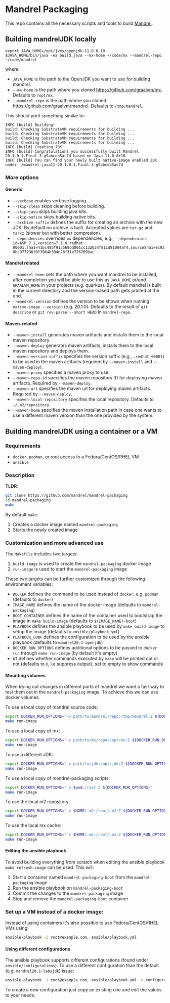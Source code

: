 # Mandrel Packaging

This repo contains all the necessary scripts and tools to build [Mandrel](https://github.com/graalvm/mandrel).

## Building mandrelJDK locally

```shell
export JAVA_HOME=/opt/jvms/openjdk-11.0.8_10
$JAVA_HOME/bin/java -ea build.java --mx-home ~/code/mx --mandrel-repo ~/code/mandrel
```

where:
* `JAVA_HOME` is the path to the OpenJDK you want to use for building mandrel.
* `--mx-home` is the path where you cloned https://github.com/graalvm/mx. Defaults to `/opt/mx`.
* `--mandrel-repo` is the path where you cloned https://github.com/graalvm/mandrel. Defaults to `/tmp/mandrel`.

This should print something similar to:
```
INFO [build] Building!
build: Checking SubstrateVM requirements for building ...
build: Checking SubstrateVM requirements for building ...
build: Checking SubstrateVM requirements for building ...
build: Checking SubstrateVM requirements for building ...
INFO [build] Creating JDK!
INFO [build] Congratulations you successfully built Mandrel 20.1.0.1.Final-3-g9abceb5ac7d based on Java 11.0.8+10
INFO [build] You can find your newly built native-image enabled JDK under ./mandrel-java11-20.1.0.1.Final-3-g9abceb5ac7d
```

### More options

#### Generic
* `--verbose` enables verbose logging.
* `--skip-clean` skips cleaning before building.
* `--skip-java` skips building java bits.
* `--skip-native` skips building native bits.
* `--archive-suffix` defines the suffix for creating an archive with the new JDK. By default no archive is built. Accepted values are `tar.gz` and `tarxz` (slower but with better compresion).
* `--dependencies` overrides `mx` dependencies, e.g., `--dependencies id=ASM_7.1,version=7.1.0.redhat-00001,sha1=41bc48bf913569bd001cc132624f811d91004af4,sourceSha1=8c938bc977786f0f3964b394e28f31e726769bac`

#### Mandrel related
* `--mandrel-home` sets the path where you want mandrel to be installed, after completion you will be
 able to use this as `JAVA_HOME` or/and `GRAALVM_HOME` in your projects (e.g. quarkus). 
 By default mandrel is built in the current directory and the version-based path gets printed at the end.
* `--mandrel-version` defines the version to be shown when running `native-image --version` (e.g. 20.1.0). Defaults to the result of `git describe` or `git rev-parse --short HEAD` in `mandrel-repo`.

#### Maven-related

* `--maven-install` generates maven artifacts and installs them to the local maven repository.
* `--maven-deploy` generates maven artifacts, installs them to the local maven repository and deploys them.
* `--maven-version-suffix` specifies the version suffix (e.g., `.redhat-00001`) to be used in the maven artifacts (required by `--maven-install` and `--maven-deploy`).
* `--maven-proxy` specifies a maven proxy to use.
* `--maven-repo-id` specifies the maven repository ID for deploying maven artifacts. Required by `--maven-deploy`.
* `--maven-url` specifies the maven url for deploying maven artifacts. Required by `--maven-deploy`.
* `--maven-local-repository` specifies the local repository. Defaults to `~/.m2/repository`.
* `--maven-home` specifies the maven installation path in case one wants to use a different maven version than the one provided by the system. 

## Building mandrelJDK using a container or a VM

### Requirements

* `docker`, `podman`, or root access to a Fedora/CentOS/RHEL VM
* `ansible`

### Description

**TLDR**:

``` bash
git clone https://github.com/mandrel/mandrel-packaging
cd mandrel-packaging
make
```

By default `make`:

1. Creates a docker image named `mandrel-packaging`
2. Starts the newly created image

### Customization and more advanced use

The `Makefile` includes two targets:

1. `build-image` is used to create the `mandrel-packaging` docker image
2. `run-image` is used to start the `mandrel-packaging` image

These two targets can be further customized through the following environment variables:

* `DOCKER` defines the command to be used instead of `docker`, e.g. `podman` (defaults to `docker`)
* `IMAGE_NAME` defines the name of the docker image (defaults to `mandrel-packaging`)
* `BOOT_CONTAINER` defines the name of the container used to bootstrap the image in `make build-image` (defaults to `$(IMAGE_NAME)-boot`)
* `PLAYBOOK` defines the ansible playbook to be used by `make build-image` to setup the image (defaults to `ansible/playbook.yml`)
* `PLAYBOOK_CONF` defines the configuration to be used by the ansible playbook (defaults to `mandrel20.1-openjdk`)
* `DOCKER_RUN_OPTIONS` defines additional options to be passed to `docker run` through `make run-image` (by default it's empty)
* `AT` defines whether commands executed by `make` will be printed out or not (defaults to `@`, i.e suppress output), set to empty to show commands

#### Mounting volumes

When trying out changes in different parts of mandrel we want a fast way to test them out in the `mandrel-packaging` image.
To achieve this we can use docker volumes.

To use a local copy of mandrel source code:
``` bash
export DOCKER_RUN_OPTIONS="-v path/to/mandrel/repo:/tmp/mandrel:Z ${DOCKER_RUN_OPTIONS}"
make run-image
```

To use a local copy of mx:
``` bash
export DOCKER_RUN_OPTIONS="-v path/to/mx/repo:/opt/mx:Z ${DOCKER_RUN_OPTIONS}"
make run-image
```

To use a different JDK:
``` bash
export DOCKER_RUN_OPTIONS="-v path/to/jdk:/opt/jdk:Z ${DOCKER_RUN_OPTIONS}"
make run-image
```

To use a local copy of mandrel-packaging scripts:
``` bash
export DOCKER_RUN_OPTIONS="-v $pwd:/root:Z ${DOCKER_RUN_OPTIONS}"
make run-image
```

To use the local m2 repository:
``` bash
export DOCKER_RUN_OPTIONS="-v $HOME/.m2:/root/.m2:Z ${DOCKER_RUN_OPTIONS}"
make run-image
```

To use the local mx cache:
``` bash
export DOCKER_RUN_OPTIONS="-v $HOME/.mx:/root/.mx:Z ${DOCKER_RUN_OPTIONS}"
make run-image
```

#### Editing the ansible playbook

To avoid building everything from scratch when editing the ansible playbook `make refresh-image` can be used.
This will:
1. Start a container named `mandrel-packaging-boot` from the `mandrel-packaging` image
2. Run the ansible playbook on `mandrel-packaging-boot`
3. Commit the changes to the `mandrel-packaging` image
4. Stop and remove the `mandrel-packaging-boot` container 

### Set up a VM instead of a docker image:

Instead of using containers it's also possible to use Fedora/CentOS/RHEL VMs using: 

``` bash
ansible-playbook -i root@example.com, ansible/playbook.yml
```

#### Using different configurations

The ansible playbook supports different configurations (found under `ansible/configurations`).
To use a different configuration than the default (e.g. `mandrel20.1-labsjdk`) issue:
``` bash
ansible-playbook -i root@example.com, ansible/playbook.yml -e configuration=mandrel20.1-labsjdk
```

To create a new configuration just copy an existing one and edit the values to your needs.

